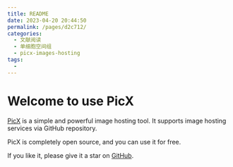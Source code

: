 ```yaml
---
title: README
date: 2023-04-20 20:44:50
permalink: /pages/d2c712/
categories:
  - 文献阅读
  - 单细胞空间组
  - picx-images-hosting
tags:
  - 
---
```


# Welcome to use PicX

[PicX](https://github.com/XPoet/picx) is a simple and powerful image hosting tool. It supports image hosting services via GitHub repository.

PicX is completely open source, and you can use it for free.

If you like it, please give it a star on [GitHub](https://github.com/XPoet/picx).
        